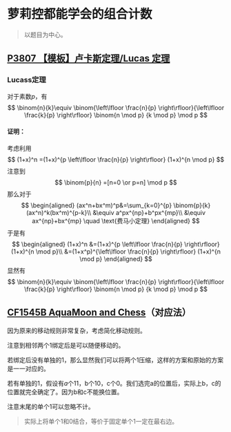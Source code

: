 # 萝莉控都能学会的组合计数

> 以题目为中心。

## [P3807 【模板】卢卡斯定理/Lucas 定理](https://www.luogu.com.cn/problem/P3807)

### Lucass定理

对于素数$p$，有
$$
\binom{n}{k}\equiv \binom{\left\lfloor  \frac{n}{p} \right\rfloor}{\left\lfloor  \frac{k}{p} \right\rfloor} \binom{n \mod p} {k \mod p} \mod p
$$

#### 证明：

考虑利用
$$
(1+x)^n =(1+x)^{p \left\lfloor  \frac{n}{p} \right\rfloor} (1+x)^{n \mod p}
$$
注意到
$$
\binom{p}{n} =[n=0 \or p=n] \mod p
$$
那么对于
$$
\begin{aligned}
(ax^n+bx^m)^p&=\sum_{k=0}^{p} \binom{p}{k} (ax^n)^k(bx^m)^{p-k}\\
&\equiv a^px^{np}+b^px^{mp}\\
&\equiv ax^{np}+bx^{mp} \quad \text{费马小定理}
\end{aligned}
$$
于是有
$$
\begin{aligned}
(1+x)^n &=(1+x)^{p \left\lfloor  \frac{n}{p} \right\rfloor} (1+x)^{n \mod p}\\
&=(1+x^p)^{\left\lfloor  \frac{n}{p} \right\rfloor} (1+x)^{n \mod p}
\end{aligned}
$$
显然有
$$
\binom{n}{k}\equiv \binom{\left\lfloor  \frac{n}{p} \right\rfloor}{\left\lfloor  \frac{k}{p} \right\rfloor} \binom{n \mod p} {k \mod p} \mod p
$$

## [CF1545B AquaMoon and Chess](https://codeforces.com/problemset/problem/1545/B)（对应法）

因为原来的移动规则非常复杂，考虑简化移动规则。

注意到相邻两个1绑定后是可以随便移动的。

若绑定后没有单独的1，那么显然我们可以将两个1压缩，这样的方案和原始的方案是一一对应的。

若有单独的1，假设有$a$个11，b个10，c个0。我们选完a的位置后，实际上b，c的位置就完全确定了。因为b和c不能换位置。

注意末尾的单个1可以忽略不计。

> 实际上将单个1和0结合，等价于固定单个1一定在最右边。

